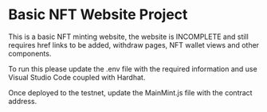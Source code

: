 # Basic NFT Website Project

This is a basic NFT minting website, the website is INCOMPLETE and still requires href links to be added, withdraw pages, NFT wallet views and other components. 

To run this please update the .env file with the required information and use Visual Studio Code coupled with Hardhat.

Once deployed to the testnet, update the MainMint.js file with the contract address.
